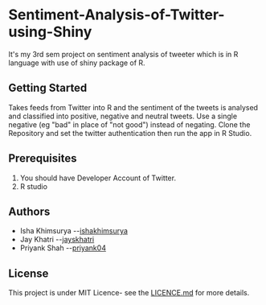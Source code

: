# Sentiment-Analysis-of-Twitter-using-Shiny
It's my 3rd sem project on sentiment analysis of tweeter which is in R language with use of shiny package of R.

## Getting Started
Takes feeds from Twitter into R and the sentiment of the tweets is analysed and classified into positive, negative and neutral tweets.
Use a single negative (eg "bad" in place of "not good") instead of negating.
Clone the Repository and set the twitter authentication then run the app in R Studio.

## Prerequisites
1. You should have Developer Account of Twitter.
2. R studio

## Authors
- Isha Khimsurya --[ishakhimsurya](https://github.com/ishakhimsurya)
- Jay Khatri --[jayskhatri](https://github.com/jayskhatri)
- Priyank Shah --[priyank04](https://github.com/priyank04)

## License
This project is under MIT Licence- see the [LICENCE.md](https://github.com/ishakhimsurya/Sentiment-Analysis-of-Twitter-using-Shiny/blob/master/LICENSE) for more details.
